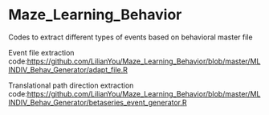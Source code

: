# Maze_Learning_Behavior
Codes to extract different types of events based on behavioral master file

Event file extraction code:https://github.com/LilianYou/Maze_Learning_Behavior/blob/master/MLINDIV_Behav_Generator/adapt_file.R

Translational path direction extraction code:https://github.com/LilianYou/Maze_Learning_Behavior/blob/master/MLINDIV_Behav_Generator/betaseries_event_generator.R
